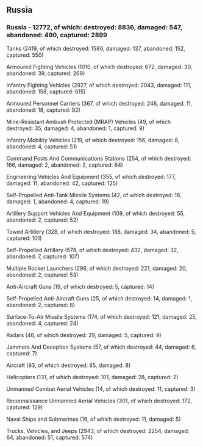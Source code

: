 
 
 ## Russia
 
 ### Russia - 12772, of which: destroyed: 8836, damaged: 547, abandoned: 490, captured: 2899

 

 

 Tanks (2419, of which destroyed: 1580, damaged: 137, abandoned: 152, captured: 550)

 Armoured Fighting Vehicles (1010, of which destroyed: 672, damaged: 30, abandoned: 39, captured: 269)

 Infantry Fighting Vehicles (2927, of which destroyed: 2043, damaged: 111, abandoned: 158, captured: 615)

 Armoured Personnel Carriers (367, of which destroyed: 246, damaged: 11, abandoned: 18, captured: 92)

 Mine-Resistant Ambush Protected (MRAP) Vehicles (49, of which destroyed: 35, damaged: 4, abandoned: 1, captured: 9)

 Infantry Mobility Vehicles (219, of which destroyed: 156, damaged: 8, abandoned: 4, captured: 51)

 Command Posts And Communications Stations (254, of which destroyed: 166, damaged: 2, abandoned: 2, captured: 84)

 Engineering Vehicles And Equipment (355, of which destroyed: 177, damaged: 11, abandoned: 42, captured: 125)

 Self-Propelled Anti-Tank Missile Systems (42, of which destroyed: 18, damaged: 1, abandoned: 4, captured: 19)

 Artillery Support Vehicles And Equipment (109, of which destroyed: 55, abandoned: 2, captured: 52)

 Towed Artillery (328, of which destroyed: 188, damaged: 34, abandoned: 5, captured: 101)

 Self-Propelled Artillery (578, of which destroyed: 432, damaged: 32, abandoned: 7, captured: 107)

 Multiple Rocket Launchers (296, of which destroyed: 221, damaged: 20, abandoned: 2, captured: 53)

 Anti-Aircraft Guns (19, of which destroyed: 5, captured: 14)

 Self-Propelled Anti-Aircraft Guns (25, of which destroyed: 14, damaged: 1, abandoned: 2, captured: 8)

 Surface-To-Air Missile Systems (174, of which destroyed: 121, damaged: 25, abandoned: 4, captured: 24)

 Radars (46, of which destroyed: 29, damaged: 5, captured: 9)

 Jammers And Deception Systems (57, of which destroyed: 44, damaged: 6, captured: 7)

 Aircraft (93, of which destroyed: 85, damaged: 8)

 Helicopters (131, of which destroyed: 101, damaged: 28, captured: 2)

 Unmanned Combat Aerial Vehicles (14, of which destroyed: 11, captured: 3)

 Reconnaissance Unmanned Aerial Vehicles (301, of which destroyed: 172, captured: 129)

 Naval Ships and Submarines (16, of which destroyed: 11, damaged: 5)

 Trucks, Vehicles, and Jeeps (2943, of which destroyed: 2254, damaged: 64, abandoned: 51, captured: 574)

